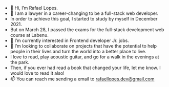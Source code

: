 - 👋 Hi, I’m Rafael Lopes.
- 👀 I am a lawyer in a career-changing to be a full-stack web developer. 
- In order to achieve this goal, I started to study by myself in December 2021. 
- But on March 28, I passed the exams for the full-stack development web course at Labenu.
- 🌱 I’m currently interested in Frontend developer Jr. jobs.  
- 💞️ I’m looking to collaborate on projects that have the potential to help people in their lives 
and turn the world into a better place to live.
- I love to read,   play acoustic guitar, and go for a walk in the evenings at the park. 
- Then, if you ever had read a book that changed your life, let me know. I would love to read it also!
- 📫 You can reach me sending a email to rafaellopes.dev@gmail.com

<!---
rafix923/rafix923 is a ✨ special ✨ repository because its `README.md` (this file) appears on your GitHub profile.
You can click the Preview link to take a look at your changes.
--->
